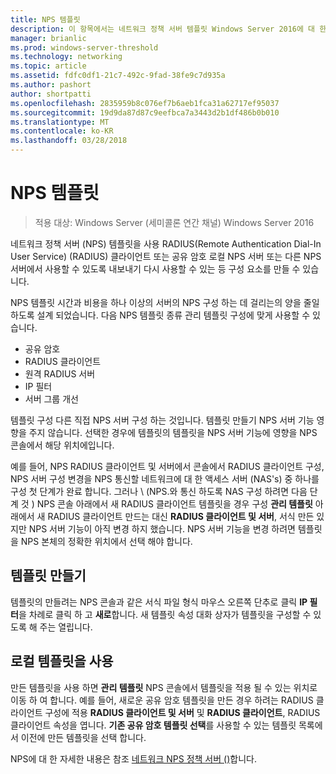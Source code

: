 ```yaml
---
title: NPS 템플릿
description: 이 항목에서는 네트워크 정책 서버 템플릿 Windows Server 2016에 대 한 개요입니다.
manager: brianlic
ms.prod: windows-server-threshold
ms.technology: networking
ms.topic: article
ms.assetid: fdfc0df1-21c7-492c-9fad-38fe9c7d935a
ms.author: pashort
author: shortpatti
ms.openlocfilehash: 2835959b8c076ef7b6aeb1fca31a62717ef95037
ms.sourcegitcommit: 19d9da87d87c9eefbca7a3443d2b1df486b0b010
ms.translationtype: MT
ms.contentlocale: ko-KR
ms.lasthandoff: 03/28/2018
---
```

# <a name="nps-templates"></a>NPS 템플릿

>적용 대상: Windows Server (세미콜론 연간 채널) Windows Server 2016

네트워크 정책 서버 \(NPS\) 템플릿을 사용 RADIUS(Remote Authentication Dial-In User Service) \(RADIUS\) 클라이언트 또는 공유 암호 로컬 NPS 서버 또는 다른 NPS 서버에서 사용할 수 있도록 내보내기 다시 사용할 수 있는 등 구성 요소를 만들 수 있습니다.

NPS 템플릿 시간과 비용을 하나 이상의 서버의 NPS 구성 하는 데 걸리는의 양을 줄일 하도록 설계 되었습니다. 다음 NPS 템플릿 종류 관리 템플릿 구성에 맞게 사용할 수 있습니다.

- 공유 암호
- RADIUS 클라이언트
- 원격 RADIUS 서버
- IP 필터
- 서버 그룹 개선

템플릿 구성 다른 직접 NPS 서버 구성 하는 것입니다. 템플릿 만들기 NPS 서버 기능 영향을 주지 않습니다. 선택한 경우에 템플릿의 템플릿을 NPS 서버 기능에 영향을 NPS 콘솔에서 해당 위치에입니다. 

예를 들어, NPS RADIUS 클라이언트 및 서버에서 콘솔에서 RADIUS 클라이언트 구성, NPS 서버 구성 변경을 NPS 통신할 네트워크에 대 한 액세스 서버 \(NAS's\) 중 하나를 구성 첫 단계가 완료 합니다. 그러나 \ (NPS.와 통신 하도록 NAS 구성 하려면 다음 단계 것 \) NPS 콘솔 아래에서 새 RADIUS 클라이언트 템플릿을 경우 구성 **관리 템플릿** 아래에서 새 RADIUS 클라이언트 만드는 대신 **RADIUS 클라이언트 및 서버**, 서식 만든 있지만 NPS 서버 기능이 아직 변경 하지 했습니다. NPS 서버 기능을 변경 하려면 템플릿을 NPS 본체의 정확한 위치에서 선택 해야 합니다.

## <a name="creating-templates"></a>템플릿 만들기

템플릿의 만들려는 NPS 콘솔과 같은 서식 파일 형식 마우스 오른쪽 단추로 클릭 **IP 필터**을 차례로 클릭 하 고 **새로**합니다. 새 템플릿 속성 대화 상자가 템플릿을 구성할 수 있도록 해 주는 열립니다.

## <a name="using-templates-locally"></a>로컬 템플릿을 사용

만든 템플릿을 사용 하면 **관리 템플릿** NPS 콘솔에서 템플릿을 적용 될 수 있는 위치로 이동 하 여 합니다. 예를 들어, 새로운 공유 암호 템플릿을 만든 경우 하려는 RADIUS 클라이언트 구성에 적용 **RADIUS 클라이언트 및 서버** 및 **RADIUS 클라이언트**, RADIUS 클라이언트 속성을 엽니다. **기존 공유 암호 템플릿 선택**를 사용할 수 있는 템플릿 목록에서 이전에 만든 템플릿을 선택 합니다.

NPS에 대 한 자세한 내용은 참조 [네트워크 NPS 정책 서버 ()](nps-top.md)합니다.
